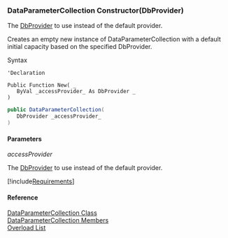 ﻿### DataParameterCollection Constructor(DbProvider)

The [DbProvider](FChoice.Common~FChoice.Common.Data.DbProvider.md) to use instead of the default provider.

Creates an empty new instance of DataParameterCollection with a default initial capacity based on the specified DbProvider.

Syntax

```vbnet
'Declaration

Public Function New( _
   ByVal _accessProvider_ As DbProvider _
)
```

```csharp
public DataParameterCollection( 
   DbProvider _accessProvider_
)
```

#### Parameters

_accessProvider_

The [DbProvider](FChoice.Common~FChoice.Common.Data.DbProvider.md) to use instead of the default provider.

[!include[Requirements](../partials/requirements.md)]

#### Reference

[DataParameterCollection Class](FChoice.Common~FChoice.Common.Data.DataParameterCollection.md)  
[DataParameterCollection Members](FChoice.Common~FChoice.Common.Data.DataParameterCollection_members.md)  
[Overload List](FChoice.Common~FChoice.Common.Data.DataParameterCollection~_ctor.md)